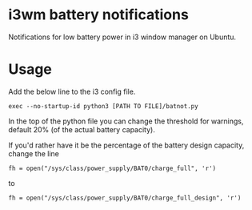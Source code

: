 # i3wm battery notifications
Notifications for low battery power in i3 window manager on Ubuntu.

# Usage
Add the below line to the i3 config file.

`exec --no-startup-id python3 [PATH TO FILE]/batnot.py`

In the top of the python file you can change the threshold for warnings, default 20% (of the actual battery capacity).

If you'd rather have it be the percentage of the battery design capacity, change the line

`fh = open("/sys/class/power_supply/BAT0/charge_full", 'r')`

to

`fh = open("/sys/class/power_supply/BAT0/charge_full_design", 'r')`
